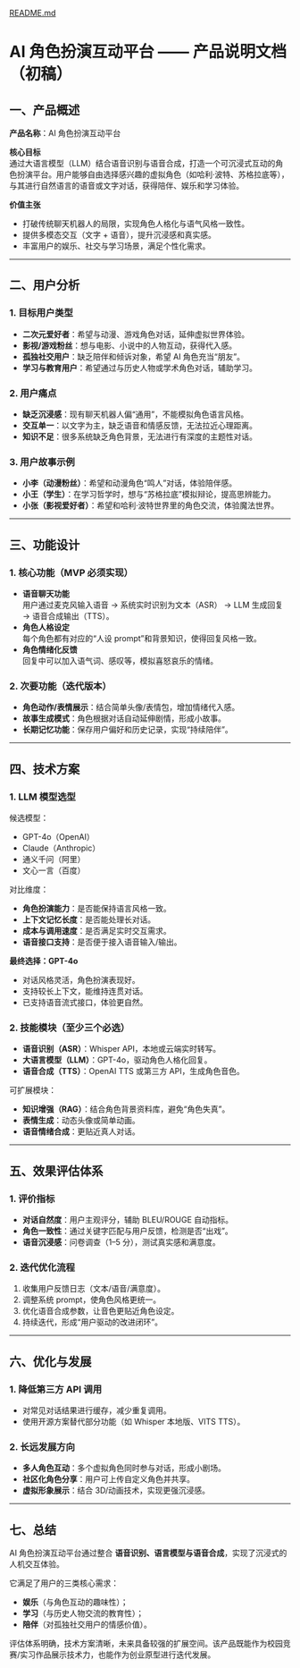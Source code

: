 [README.md](https://github.com/user-attachments/files/22467741/README.md)
# AI 角色扮演互动平台 —— 产品说明文档（初稿）

## 一、产品概述

**产品名称**：AI 角色扮演互动平台  

**核心目标**  
通过大语言模型（LLM）结合语音识别与语音合成，打造一个可沉浸式互动的角色扮演平台。用户能够自由选择感兴趣的虚拟角色（如哈利·波特、苏格拉底等），与其进行自然语言的语音或文字对话，获得陪伴、娱乐和学习体验。  

**价值主张**  
- 打破传统聊天机器人的局限，实现角色人格化与语气风格一致性。  
- 提供多模态交互（文字 + 语音），提升沉浸感和真实感。  
- 丰富用户的娱乐、社交与学习场景，满足个性化需求。  

---

## 二、用户分析

### 1. 目标用户类型
- **二次元爱好者**：希望与动漫、游戏角色对话，延伸虚拟世界体验。  
- **影视/游戏粉丝**：想与电影、小说中的人物互动，获得代入感。  
- **孤独社交用户**：缺乏陪伴和倾诉对象，希望 AI 角色充当“朋友”。  
- **学习与教育用户**：希望通过与历史人物或学术角色对话，辅助学习。  

### 2. 用户痛点
- **缺乏沉浸感**：现有聊天机器人偏“通用”，不能模拟角色语言风格。  
- **交互单一**：以文字为主，缺乏语音和情感反馈，无法拉近心理距离。  
- **知识不足**：很多系统缺乏角色背景，无法进行有深度的主题性对话。  

### 3. 用户故事示例
- **小李（动漫粉丝）**：希望和动漫角色“鸣人”对话，体验陪伴感。  
- **小王（学生）**：在学习哲学时，想与“苏格拉底”模拟辩论，提高思辨能力。  
- **小张（影视爱好者）**：希望和哈利·波特世界里的角色交流，体验魔法世界。  

---

## 三、功能设计

### 1. 核心功能（MVP 必须实现）
- **语音聊天功能**  
  用户通过麦克风输入语音 → 系统实时识别为文本（ASR） → LLM 生成回复 → 语音合成输出（TTS）。  
- **角色人格设定**  
  每个角色都有对应的“人设 prompt”和背景知识，使得回复风格一致。  
- **角色情绪化反馈**  
  回复中可以加入语气词、感叹等，模拟喜怒哀乐的情绪。  

### 2. 次要功能（迭代版本）
- **角色动作/表情展示**：结合简单头像/表情包，增加情绪代入感。  
- **故事生成模式**：角色根据对话自动延伸剧情，形成小故事。  
- **长期记忆功能**：保存用户偏好和历史记录，实现“持续陪伴”。  

---

## 四、技术方案

### 1. LLM 模型选型
候选模型：  
- GPT-4o（OpenAI）  
- Claude（Anthropic）  
- 通义千问（阿里）  
- 文心一言（百度）  

对比维度：  
- **角色扮演能力**：是否能保持语言风格一致。  
- **上下文记忆长度**：是否能处理长对话。  
- **成本与调用速度**：是否满足实时交互需求。  
- **语音接口支持**：是否便于接入语音输入/输出。  

**最终选择：GPT-4o**  
- 对话风格灵活，角色扮演表现好。  
- 支持较长上下文，能维持连贯对话。  
- 已支持语音流式接口，体验更自然。  

### 2. 技能模块（至少三个必选）
- **语音识别（ASR）**：Whisper API，本地或云端实时转写。  
- **大语言模型（LLM）**：GPT-4o，驱动角色人格化回复。  
- **语音合成（TTS）**：OpenAI TTS 或第三方 API，生成角色音色。  

可扩展模块：  
- **知识增强（RAG）**：结合角色背景资料库，避免“角色失真”。  
- **表情生成**：动态头像或简单动画。  
- **语音情绪合成**：更贴近真人对话。  

---

## 五、效果评估体系

### 1. 评价指标
- **对话自然度**：用户主观评分，辅助 BLEU/ROUGE 自动指标。  
- **角色一致性**：通过关键字匹配与用户反馈，检测是否“出戏”。  
- **语音沉浸感**：问卷调查（1–5 分），测试真实感和满意度。  

### 2. 迭代优化流程
1. 收集用户反馈日志（文本/语音/满意度）。  
2. 调整系统 prompt，使角色风格更统一。  
3. 优化语音合成参数，让音色更贴近角色设定。  
4. 持续迭代，形成“用户驱动的改进闭环”。  

---

## 六、优化与发展

### 1. 降低第三方 API 调用
- 对常见对话结果进行缓存，减少重复调用。  
- 使用开源方案替代部分功能（如 Whisper 本地版、VITS TTS）。  

### 2. 长远发展方向
- **多人角色互动**：多个虚拟角色同时参与对话，形成小剧场。  
- **社区化角色分享**：用户可上传自定义角色并共享。  
- **虚拟形象展示**：结合 3D/动画技术，实现更强沉浸感。  

---

## 七、总结

AI 角色扮演互动平台通过整合 **语音识别、语言模型与语音合成**，实现了沉浸式的人机交互体验。  

它满足了用户的三类核心需求：  
- **娱乐**（与角色互动的趣味性）；  
- **学习**（与历史人物交流的教育性）；  
- **陪伴**（对孤独社交用户的情感价值）。  

评估体系明确，技术方案清晰，未来具备较强的扩展空间。该产品既能作为校园竞赛/实习作品展示技术力，也能作为创业原型进行迭代发展。  
